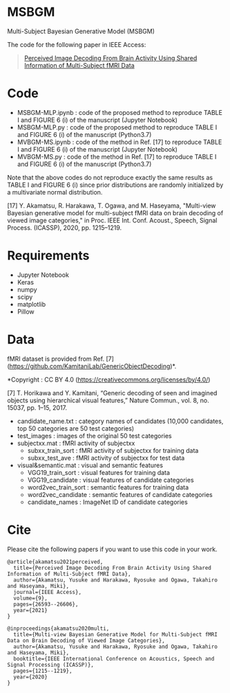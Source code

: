 # MSBGM
Multi-Subject Bayesian Generative Model (MSBGM)

The code for the following paper in IEEE Access:
> [Perceived Image Decoding From Brain Activity Using Shared Information of Multi-Subject fMRI Data](https://ieeexplore.ieee.org/abstract/document/9349437)

# Code
- MSBGM-MLP.ipynb : code of the proposed method to reproduce TABLE I and FIGURE 6 (i) of the manuscript (Jupyter Notebook)
- MSBGM-MLP.py : code of the proposed method to reproduce TABLE I and FIGURE 6 (i) of the manuscript (Python3.7)
- MVBGM-MS.ipynb : code of the method in Ref. [17] to reproduce TABLE I and FIGURE 6 (i) of the manuscript (Jupyter Notebook)
- MVBGM-MS.py : code of the method in Ref. [17] to reproduce TABLE I and FIGURE 6 (i) of the manuscript (Python3.7)

Note that the above codes do not reproduce exactly the same results as TABLE I and FIGURE 6 (i) since prior distributions are randomly initialized by a multivariate normal distribution.

[17] Y. Akamatsu, R. Harakawa, T. Ogawa, and M. Haseyama, "Multi-view Bayesian generative model for multi-subject fMRI data on brain decoding of viewed image categories," in Proc. IEEE Int. Conf. Acoust., Speech, Signal Process. (ICASSP), 2020, pp. 1215–1219.

# Requirements
- Jupyter Notebook
- Keras
- numpy
- scipy
- matplotlib
- Pillow

# Data
fMRI dataset is provided from Ref. [7] (https://github.com/KamitaniLab/GenericObjectDecoding)*.

*Copyright : CC BY 4.0 (https://creativecommons.org/licenses/by/4.0/)

[7] T. Horikawa and Y. Kamitani, “Generic decoding of seen and imagined objects using hierarchical visual features,” Nature Commun., vol. 8, no. 15037, pp. 1–15, 2017.

- candidate_name.txt : category names of candidates (10,000 candidates, top 50 categories are 50 test categories)
- test_images : images of the original 50 test categories
- subjectxx.mat : fMRI activity of subjectxx
  - subxx_train_sort : fMRI activity of subjectxx for training data
  - subxx_test_ave : fMRI activity of subjectxx for test data
- visual&semantic.mat : visual and semantic features 
  -  VGG19_train_sort : visual features for training data
  -  VGG19_candidate : visual features of candidate categories
  -  word2vec_train_sort : semantic features for training data
  -  word2vec_candidate : semantic features of candidate categories
  -  candidate_names : ImageNet ID of candidate categories

# Cite
Please cite the following papers if you want to use this code in your work.
```
@article{akamatsu2021perceived,
  title={Perceived Image Decoding From Brain Activity Using Shared Information of Multi-Subject fMRI Data},
  author={Akamatsu, Yusuke and Harakawa, Ryosuke and Ogawa, Takahiro and Haseyama, Miki},
  journal={IEEE Access},
  volume={9},
  pages={26593--26606},
  year={2021}
}
```
```
@inproceedings{akamatsu2020multi,
  title={Multi-view Bayesian Generative Model for Multi-Subject fMRI Data on Brain Decoding of Viewed Image Categories},
  author={Akamatsu, Yusuke and Harakawa, Ryosuke and Ogawa, Takahiro and Haseyama, Miki},
  booktitle={IEEE International Conference on Acoustics, Speech and Signal Processing (ICASSP)},
  pages={1215--1219},
  year={2020}
}
```

